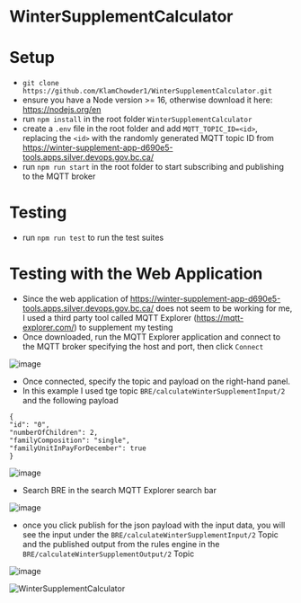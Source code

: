 # WinterSupplementCalculator

# Setup

- `git clone https://github.com/KlamChowder1/WinterSupplementCalculator.git`
- ensure you have a Node version >= 16, otherwise download it here: https://nodejs.org/en
- run `npm install` in the root folder `WinterSupplementCalculator`
- create a `.env` file in the root folder and add `MQTT_TOPIC_ID=<id>`, replacing the `<id>` with the randomly generated MQTT topic ID from https://winter-supplement-app-d690e5-tools.apps.silver.devops.gov.bc.ca/
- run `npm run start` in the root folder to start subscribing and publishing to the MQTT broker

# Testing

- run `npm run test` to run the test suites

# Testing with the Web Application

- Since the web application of https://winter-supplement-app-d690e5-tools.apps.silver.devops.gov.bc.ca/ does not seem to be working for me, I used a third party tool called MQTT Explorer (https://mqtt-explorer.com/) to supplement my testing
- Once downloaded, run the MQTT Explorer application and connect to the MQTT broker specifying the host and port, then click `Connect`
  
![image](https://github.com/user-attachments/assets/b4fd3781-4194-4698-a2cd-ff2121865e47)

- Once connected, specify the topic and payload on the right-hand panel.
- In this example I used tge topic `BRE/calculateWinterSupplementInput/2` and the following payload

```
{
"id": "0",
"numberOfChildren": 2,
"familyComposition": "single",
"familyUnitInPayForDecember": true
}
```

![image](https://github.com/user-attachments/assets/4511781e-a5f2-40f7-8f21-2cd2c71b84f8)

- Search BRE in the search MQTT Explorer search bar

![image](https://github.com/user-attachments/assets/491f67e5-2412-4c99-9d47-7d8d57654d92)

- once you click publish for the json payload with the input data, you will see the input under the `BRE/calculateWinterSupplementInput/2` Topic and the published output from the rules engine in the `BRE/calculateWinterSupplementOutput/2` Topic

![image](https://github.com/user-attachments/assets/fbdd6183-2b71-4422-a08b-c8a3c2d5d061)

![WinterSupplementCalculator](https://github.com/user-attachments/assets/c079ffdb-a3cb-43ba-a076-455f80e9e898)


